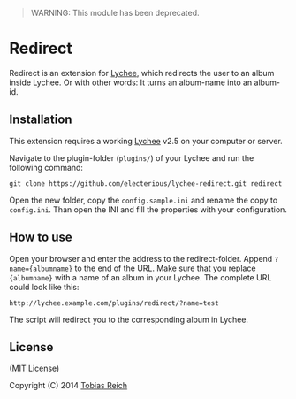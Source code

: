 > WARNING: This module has been deprecated.

# Redirect

Redirect is an extension for [Lychee](https://github.com/electerious/Lychee), which redirects the user to an album inside Lychee. Or with other words: It turns an album-name into an album-id.

## Installation

This extension requires a working [Lychee](https://github.com/electerious/Lychee) v2.5 on your computer or server.

Navigate to the plugin-folder (`plugins/`) of your Lychee and run the following command:

	git clone https://github.com/electerious/lychee-redirect.git redirect
	
Open the new folder, copy the `config.sample.ini` and rename the copy to `config.ini`. Than open the INI and fill the properties with your configuration.

## How to use

Open your browser and enter the address to the redirect-folder. Append `?name={albumname}` to the end of the URL. Make sure that you replace `{albumname}` with a name of an album in your Lychee. The complete URL could look like this:

	http://lychee.example.com/plugins/redirect/?name=test
	
The script will redirect you to the corresponding album in Lychee.

## License

(MIT License)

Copyright (C) 2014 [Tobias Reich](http://electerious.com)
